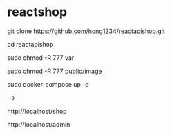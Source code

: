 # reactshop
git clone https://github.com/hong1234/reactapishop.git

cd reactapishop

sudo chmod -R 777 var

sudo chmod -R 777 public/image

sudo docker-compose up -d

-->

http://localhost/shop

http://localhost/admin


